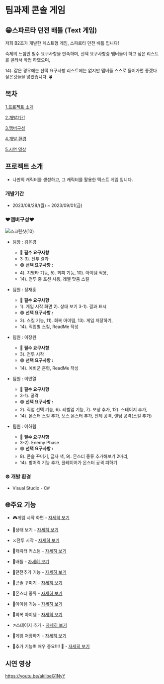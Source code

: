 # 팀과제 콘솔 게임


## 😁스파르타 던전 배틀 (Text 게임)

저희 B2조가 개발한 텍스트형 게임, 스파르타 던전 배틀 입니다!

숙제의 느낌인 필수 요구사항을 만족하며, 선택 요구사항중 맴버들이 하고 싶은 리스트를 골라서 작업 하였으며, 

14). 같은 경우에는 선택 요구사항 리스트에는 없지만 맴버들 스스로 들어가면 좋겠다 싶은것들을 넣었습니다. 🍀



## 목차
[1.프로젝트 소개](##-프로젝트-소개)

[2.개발기간](###-개발기간)

[3.맴버구성](###-❤맴버구성❤)

[4.개발 환경](###-**⚙️-개발-환경**)

[5.시연 영상](##-시연-영상)




## 프로젝트 소개

- 나만의 캐릭터를 생성하고, 그 캐릭터를 활용한 텍스트 게임 입니다.





### 개발기간

- 2023/08/28/(월) ~ 2023/09/01(금)





### ❤맴버구성❤

![스크린샷(10)](https://github.com/toadsam/2-1teamproject/assets/141693265/1da75ec4-250d-4c32-984f-9fc821f687e0)

- 팀장 : 김윤경
    - 🔴 **필수 요구사항**
    - 3-3). 전투 결과
    - 🟢 **선택 요구사항 :**
    - 4). 치명타 기능, 5). 회피 기능, 10). 아이템 적용,
    - 14). 전투 중 포션 사용, 레벨 맞춤 스킬
      
- 팀원 : 정재훈
    - 🔴 **필수 요구사항**
    - 1). 게임 시작 화면 2). 상태 보기 3-1). 결과 표시
    - 🟢 **선택 요구사항 :**
    - 3). 스킬 기능, 11). 회복 아이템, 13). 게임 저장하기,
    - 14). 직업별 스킬, ReadMe 작성
      
- 팀원 : 이장원
    - 🔴 **필수 요구사항**
    - 3). 전투 시작
    - 🟢 **선택 요구사항 :**
    - 14). 예비군 훈련, ReadMe 작성
        
- 팀원 : 이민열
    - 🔴 **필수 요구사항**
    - 3-1). 공격
    - 🟢 **선택 요구사항 :**
    - 2). 직업 선택 기능, 6). 레벨업 기능, 7). 보상 추가, 12). 스테이지 추가,
    - 14). 몬스터 스킬 추가, 보스 몬스터 추가, 전체 공격, 랜덤 공격(스킬 추가)
      
- 팀원 : 어하림
    - 🔴 **필수 요구사항**
    - 3-2). Enemy Phase
    - 🟢 **선택 요구사항 :**
    - 8). 콘솔 꾸미기, 글자 색, 9). 몬스터 종류 추가해보기 2마리,
    - 14). 방어력 기능 추가, 플레이어가 몬스터 공격 피하기





### **⚙️ 개발 환경**

- Visual Studio - C#





## 🌐주요 기능

- 🎮게임 시작 화면 -  [자세히 보기](https://github.com/toadsam/TextGame/wiki/%EC%BA%90%EB%A6%AD%ED%84%B0)
    
- 💾상태 보기  -  [자세히 보기](https://github.com/toadsam/2-1teamproject/wiki/%EC%83%81%ED%83%9C-%EB%B3%B4%EA%B8%B0)

- ⚔️전투 시작  -  [자세히 보기](https://github.com/toadsam/2-1teamproject/wiki/%EC%A0%84%ED%88%AC-%EC%8B%9C%EC%9E%91)

- 🤡캐릭터 커스텀  -  [자세히 보기](https://github.com/toadsam/2-1teamproject/wiki/%EC%BA%90%EB%A6%AD%ED%84%B0-%EC%BB%A4%EC%8A%A4%ED%85%80)

- 🤺배틀  -  [자세히 보기](https://github.com/toadsam/2-1teamproject/wiki/%EB%B0%B0%EB%93%A4)

- 🦧던전추가 기능  -  [자세히 보기](https://github.com/toadsam/2-1teamproject/wiki/%EB%8D%98%EC%A0%84%EC%B6%94%EA%B0%80-%EA%B8%B0%EB%8A%A5)

- 🤪콘솔 꾸미기  -  [자세히 보기](https://github.com/toadsam/2-1teamproject/wiki/%EC%BD%98%EC%86%94-%EA%BE%B8%EB%AF%B8%EA%B8%B0)

- 🐯몬스터 종류  -  [자세히 보기](https://github.com/toadsam/2-1teamproject/wiki/%EB%AA%AC%EC%8A%A4%ED%84%B0-%EC%A2%85%EB%A5%98)

- 🧐아이템 기능  -  [자세히 보기](https://github.com/toadsam/2-1teamproject/wiki/%EC%95%84%EC%9D%B4%ED%85%9C-%EA%B8%B0%EB%8A%A5)

- 💖회복 아이템  -  [자세히 보기](https://github.com/toadsam/2-1teamproject/wiki/%ED%9A%8C%EB%B3%B5-%EC%95%84%EC%9D%B4%ED%85%9C)

- ↗️스테이지 추가  -  [자세히 보기](https://github.com/toadsam/2-1teamproject/wiki/%EC%8A%A4%ED%85%8C%EC%9D%B4%EC%A7%80-%EC%B6%94%EA%B0%80)

- 🚀게임 저장하기  -  [자세히 보기](https://github.com/toadsam/2-1teamproject/wiki/%EA%B2%8C%EC%9E%84-%EC%A0%80%EC%9E%A5%ED%95%98%EA%B8%B0)

- 💪추가 기능!!! 매우 중요!!!! 💪  -  [자세히 보기](https://github.com/toadsam/2-1teamproject/wiki/%EC%B6%94%EA%B0%80-%EA%B8%B0%EB%8A%A5!!-%EB%A7%A4%EC%9A%B0-%EC%A4%91%EC%9A%94)
   


## 시연 영상
https://youtu.be/akilbeG1NyY
